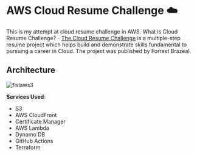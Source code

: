 # AWS Cloud Resume Challenge ☁️
This is my attempt at cloud resume challenge in AWS.
What is Cloud Resume Challenge? - [The Cloud Resume Challenge](https://cloudresumechallenge.dev/) is a multiple-step resume project which helps build and demonstrate skills fundamental to pursuing a career in Cloud. The project was published by Forrest Brazeal.

## Architecture

![fislaws3](https://github.com/Fayssal552/cloud-resume-challenge/assets/75565585/370c607c-406c-4fe8-a264-fc40d411d21b)


**Services Used**:

- S3
- AWS CloudFront
- Certificate Manager
- AWS Lambda
- Dynamo DB
- GitHub Actions
- Terraform
